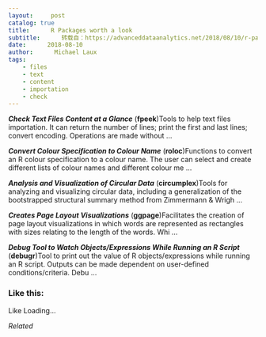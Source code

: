 ```yaml
---
layout:     post
catalog: true
title:      R Packages worth a look
subtitle:      转载自：https://advanceddataanalytics.net/2018/08/10/r-packages-worth-a-look-1238/
date:      2018-08-10
author:      Michael Laux
tags:
    - files
    - text
    - content
    - importation
    - check
---
```


***Check Text Files Content at a Glance*** (**fpeek**)Tools to help text files importation. It can return the number of lines; print the first and last lines; convert encoding. Operations are made without …

***Convert Colour Specification to Colour Name*** (**roloc**)Functions to convert an R colour specification to a colour name. The user can select and create different lists of colour names and different colour me …

***Analysis and Visualization of Circular Data*** (**circumplex**)Tools for analyzing and visualizing circular data, including a generalization of the bootstrapped structural summary method from Zimmermann & Wrigh …

***Creates Page Layout Visualizations*** (**ggpage**)Facilitates the creation of page layout visualizations in which words are represented as rectangles with sizes relating to the length of the words. Whi …

***Debug Tool to Watch Objects/Expressions While Running an R Script*** (**debugr**)Tool to print out the value of R objects/expressions while running an R script. Outputs can be made dependent on user-defined conditions/criteria. Debu …





### Like this:

Like Loading...


*Related*

